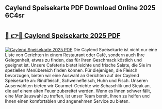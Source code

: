 ## Caylend Speisekarte PDF Download Online 2025 6C4sr

# <h2><a href="http://gc5qa66.nevu.top/?p=Caylend+Speisekarte">🔗 👉🔴 Caylend Speisekarte 2025 PDF</a></h2>

[![Caylend Speisekarte 2025 PDF](https://i.imgur.com/dBaPXMq.png)](http://gc5qa66.nevu.top/?p=Caylend+Speisekarte)
Die Caylend Speisekarte ist nicht nur eine Liste von Gerichten in einem Restaurant oder Café, sondern auch Ihre Gelegenheit, etwas zu finden, das für Ihren Geschmack köstlich und geeignet ist. Unsere Cafeteria bietet leichte und frische Salate, die Sie im speziellen Menübereich finden können. Für diejenigen, die Fleisch bevorzugen, bieten wir eine Auswahl an Gerichten auf der Caylend Speisekarte an: Rindfleisch, Schweinefleisch, Huhn und Fisch. Unseren Auserwählten bieten wir Gourmet-Gerichte wie Schaschlik und Steak an, die auf einem alten Feuer zubereitet werden. Wenn es Ihnen schwer fällt, eine Menüauswahl zu treffen, ist unser Team bereit, Ihnen zu helfen und Ihnen einen komfortablen und angenehmen Service zu bieten.
